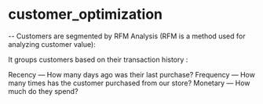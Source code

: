 # customer_optimization
-- Customers are segmented by RFM Analysis (RFM is a method used for analyzing customer value):

It groups customers based on their transaction history :

  Recency — How many days ago was their last purchase?
  Frequency — How many times has the customer purchased from our store?
  Monetary — How much do they spend?
